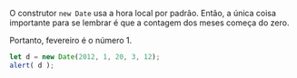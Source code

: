 O construtor `new Date` usa a hora local por padrão. Então, a única coisa importante para se lembrar é que a contagem dos meses começa do zero.

Portanto, fevereiro é o número 1. 

```js run
let d = new Date(2012, 1, 20, 3, 12);
alert( d );
```
